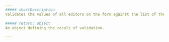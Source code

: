 ```yaml
---
##### shortDescription
Validates the values of all editors on the form against the list of the [validation rules](/api-reference/10%20UI%20Widgets/dxForm/5%20Simple%20Item/validationRules.md '/Documentation/ApiReference/UI_Widgets/dxForm/Simple_Item/#validationRules') specified for each form item.

##### return: object
An object defining the result of validation.

---
```


